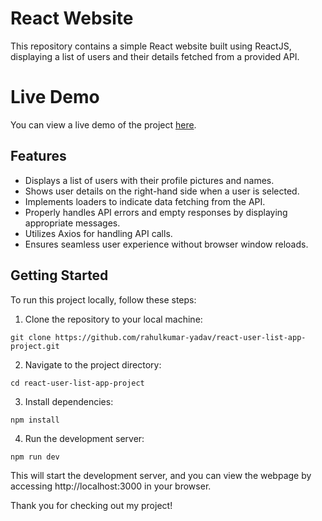 # React Website

This repository contains a simple React website built using ReactJS, displaying a list of users and their details fetched from a provided API.

# Live Demo

You can view a live demo of the project [here](https://react-user-list-app-project.netlify.app/).

## Features

- Displays a list of users with their profile pictures and names.
- Shows user details on the right-hand side when a user is selected.
- Implements loaders to indicate data fetching from the API.
- Properly handles API errors and empty responses by displaying appropriate messages.
- Utilizes Axios for handling API calls.
- Ensures seamless user experience without browser window reloads.

## Getting Started

To run this project locally, follow these steps:

1. Clone the repository to your local machine:

```
git clone https://github.com/rahulkumar-yadav/react-user-list-app-project.git
```

2. Navigate to the project directory:

```
cd react-user-list-app-project
```

3. Install dependencies:

```
npm install
```

4. Run the development server:

```
npm run dev
```

This will start the development server, and you can view the webpage by accessing http://localhost:3000 in your browser.

Thank you for checking out my project!
